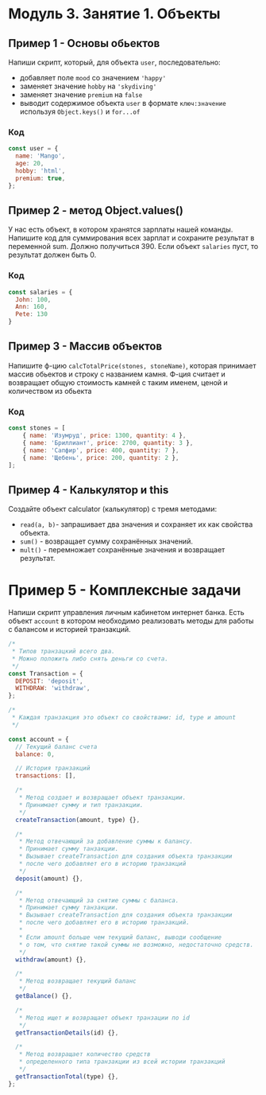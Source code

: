# Модуль 3. Занятие 1. Объекты

## Пример 1 - Основы обьектов

Напиши скрипт, который, для объекта `user`, последовательно:

- добавляет поле `mood` со значением `'happy'`
- заменяет значение `hobby` на `'skydiving'`
- заменяет значение `premium` на `false`
- выводит содержимое объекта `user` в формате `ключ:значение` используя
  `Object.keys()` и `for...of`

### Код

```js
const user = {
  name: 'Mango',
  age: 20,
  hobby: 'html',
  premium: true,
};
```

## Пример 2 - метод Object.values()

У нас есть объект, в котором хранятся зарплаты нашей команды. Напишите код для суммирования всех зарплат и сохраните результат в переменной sum. Должно получиться 390. Если объект `salaries` пуст, то результат должен быть 0.

### Код

```js
const salaries = {
  John: 100,
  Ann: 160,
  Pete: 130
}
```

## Пример 3 - Массив объектов

Напишите ф-цию `calcTotalPrice(stones, stoneName)`, которая принимает массив обьектов и строку с названием камня.
Ф-ция считает и возвращает общую стоимость камней с таким именем, ценой и количеством из обьекта

### Код

```js
const stones = [
    { name: 'Изумруд', price: 1300, quantity: 4 },
    { name: 'Бриллиант', price: 2700, quantity: 3 },
    { name: 'Сапфир', price: 400, quantity: 7 },
    { name: 'Щебень', price: 200, quantity: 2 },
];
```

## Пример 4 - Калькулятор и this

Создайте объект calculator (калькулятор) с тремя методами:

- `read(a, b)`-  запрашивает два значения и сохраняет их как свойства объекта.
- `sum()` - возвращает сумму сохранённых значений.
- `mult()` - перемножает сохранённые значения и возвращает результат.

# Пример 5 - Комплексные задачи

Напиши скрипт управления личным кабинетом интернет банка. Есть объект `account`
в котором необходимо реализовать методы для работы с балансом и историей
транзакций.

```js
/*
 * Типов транзацкий всего два.
 * Можно положить либо снять деньги со счета.
 */
const Transaction = {
  DEPOSIT: 'deposit',
  WITHDRAW: 'withdraw',
};

/*
 * Каждая транзакция это объект со свойствами: id, type и amount
 */

const account = {
  // Текущий баланс счета
  balance: 0,

  // История транзакций
  transactions: [],

  /*
   * Метод создает и возвращает объект транзакции.
   * Принимает сумму и тип транзакции.
   */
  createTransaction(amount, type) {},

  /*
   * Метод отвечающий за добавление суммы к балансу.
   * Принимает сумму танзакции.
   * Вызывает createTransaction для создания объекта транзакции
   * после чего добавляет его в историю транзакций
   */
  deposit(amount) {},

  /*
   * Метод отвечающий за снятие суммы с баланса.
   * Принимает сумму танзакции.
   * Вызывает createTransaction для создания объекта транзакции
   * после чего добавляет его в историю транзакций.
   *
   * Если amount больше чем текущий баланс, выводи сообщение
   * о том, что снятие такой суммы не возможно, недостаточно средств.
   */
  withdraw(amount) {},

  /*
   * Метод возвращает текущий баланс
   */
  getBalance() {},

  /*
   * Метод ищет и возвращает объект транзации по id
   */
  getTransactionDetails(id) {},

  /*
   * Метод возвращает количество средств
   * определенного типа транзакции из всей истории транзакций
   */
  getTransactionTotal(type) {},
};
```
